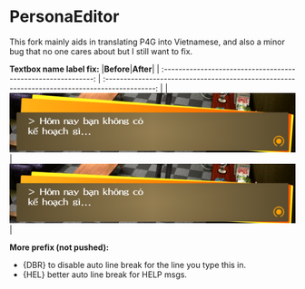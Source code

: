 # PersonaEditor

This fork mainly aids in translating P4G into Vietnamese, and also a minor bug that no one cares about but I still want to fix.

**Textbox name label fix:**
|**Before**|**After**|
| :-----------------------------------------------------------: | :--------------------------------------------------------------------------------------------: |
| ![Before](./images/P4G_ykDhyWn7ul.jpg) | ![After](./images/P4G_hSS2i85atz.jpg) |

**More prefix (not pushed):**

- {DBR} to disable auto line break for the line you type this in.
- {HEL} better auto line break for HELP msgs.